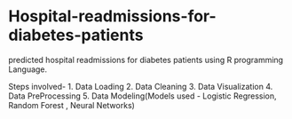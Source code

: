 # Hospital-readmissions-for-diabetes-patients
predicted hospital readmissions for diabetes patients using R programming Language.

Steps involved- 1. Data Loading 
                2. Data Cleaning
                3. Data Visualization
                4. Data PreProcessing
                5. Data Modeling(Models used - Logistic Regression, Random Forest , Neural Networks)
